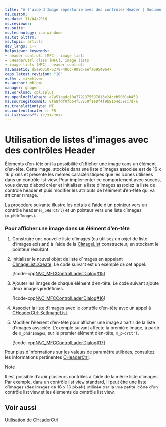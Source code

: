 ```yaml
---
title: "À l’aide d’Image répertorie avec des contrôles Header | Documents Microsoft"
ms.custom: 
ms.date: 11/04/2016
ms.reviewer: 
ms.suite: 
ms.technology: cpp-windows
ms.tgt_pltfrm: 
ms.topic: article
dev_langs: C++
helpviewer_keywords:
- header controls [MFC], image lists
- CHeaderCtrl class [MFC], image lists
- image lists [MFC], header controls
ms.assetid: d5e9b310-6278-406c-909c-eefa09549a47
caps.latest.revision: "10"
author: mikeblome
ms.author: mblome
manager: ghogen
ms.workload: cplusplus
ms.openlocfilehash: a7a51aadc10a7722875597813e24ceb5960ab459
ms.sourcegitcommit: 8fa8fdf0fbb4f57950f1e8f4f9b81b4d39ec7d7a
ms.translationtype: MT
ms.contentlocale: fr-FR
ms.lasthandoff: 12/21/2017
---
```

# <a name="using-image-lists-with-header-controls"></a>Utilisation de listes d'images avec des contrôles Header
Éléments d’en-tête ont la possibilité d’afficher une image dans un élément d’en-tête. Cette image, stockée dans une liste d’images associée est de 16 x 16 pixels et présente les mêmes caractéristiques que les icônes utilisées dans un contrôle list view. Pour implémenter ce comportement avec succès, vous devez d’abord créer et initialiser la liste d’images associez la liste de contrôle header et puis modifier les attributs de l’élément d’en-tête qui va afficher l’image.  
  
 La procédure suivante illustre les détails à l’aide d’un pointeur vers un contrôle header (`m_pHdrCtrl`) et un pointeur vers une liste d’images (`m_pHdrImages`).  
  
### <a name="to-display-an-image-in-a-header-item"></a>Pour afficher une image dans un élément d’en-tête  
  
1.  Construire une nouvelle liste d’images (ou utilisez un objet de liste d’images existant) à l’aide de la [CImageList](../mfc/reference/cimagelist-class.md) constructeur, en stockant le pointeur résultant.  
  
2.  Initialiser le nouvel objet de liste d’images en appelant [CImageList::Create](../mfc/reference/cimagelist-class.md#create). Le code suivant est un exemple de cet appel.  
  
     [!code-cpp[NVC_MFCControlLadenDialog#15](../mfc/codesnippet/cpp/using-image-lists-with-header-controls_1.cpp)]  
  
3.  Ajouter les images de chaque élément d’en-tête. Le code suivant ajoute deux images prédéfinies.  
  
     [!code-cpp[NVC_MFCControlLadenDialog#16](../mfc/codesnippet/cpp/using-image-lists-with-header-controls_2.cpp)]  
  
4.  Associer la liste d’images avec le contrôle d’en-tête avec un appel à [CHeaderCtrl::SetImageList](../mfc/reference/cheaderctrl-class.md#setimagelist).  
  
5.  Modifier l’élément d’en-tête pour afficher une image à partir de la liste d’images associée. L’exemple suivant affecte la première image, à partir de `m_phdrImages`, sur le premier élément d’en-tête, `m_pHdrCtrl`.  
  
     [!code-cpp[NVC_MFCControlLadenDialog#17](../mfc/codesnippet/cpp/using-image-lists-with-header-controls_3.cpp)]  
  
 Pour plus d’informations sur les valeurs de paramètre utilisées, consultez les informations pertinentes [CHeaderCtrl](../mfc/reference/cheaderctrl-class.md).  
  
> [!NOTE]
>  Il est possible d’avoir plusieurs contrôles à l’aide de la même liste d’images. Par exemple, dans un contrôle list view standard, il peut être une liste d’images (des images de 16 x 16 pixels) utilisée par la vue petite icône d’un contrôle list view et les éléments du contrôle list view.  
  
## <a name="see-also"></a>Voir aussi  
 [Utilisation de CHeaderCtrl](../mfc/using-cheaderctrl.md)

